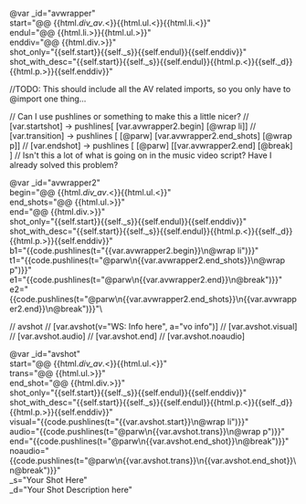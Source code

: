 @var _id="avwrapper" \
          start="@@ {{html._div_av_.<}}{{html.ul.<}}{{html.li.<}}" \
          endul="@@ {{html.li.>}}{{html.ul.>}}" \
          enddiv="@@ {{html.div.>}}" \
          shot_only="{{self.start}}{{self._s}}{{self.endul}}{{self.enddiv}}"\
          shot_with_desc="{{self.start}}{{self._s}}{{self.endul}}{{html.p.<}}{{self._d}}{{html.p.>}}{{self.enddiv}}"

//TODO: This should include all the AV related imports, so you only have to @import one thing...

// Can I use pushlines or something to make this a little nicer?
// [var.startshot] -> pushlines[ [var.avwrapper2.begin] [@wrap li]]
// [var.transition] -> pushlines [ [@parw] [var.avwrapper2.end_shots] [@wrap p]]
// [var.endshot] -> pushlines [ [@parw] [[var.avwrapper2.end] [@break] ]
// Isn't this a lot of what is going on in the music video script? Have I already solved this problem?

@var _id="avwrapper2" \
          begin="@@ {{html._div_av_.<}}{{html.ul.<}}" \
          end_shots="@@ {{html.ul.>}}" \
          end="@@ {{html.div.>}}" \
          shot_only="{{self.start}}{{self._s}}{{self.endul}}{{self.enddiv}}"\
          shot_with_desc="{{self.start}}{{self._s}}{{self.endul}}{{html.p.<}}{{self._d}}{{html.p.>}}{{self.enddiv}}"\
          b1="{{code.pushlines(t=\"{{var.avwrapper2.begin}}\n@wrap li\")}}"\
          t1="{{code.pushlines(t=\"@parw\n{{var.avwrapper2.end_shots}}\n@wrap p\")}}"\
          e1="{{code.pushlines(t=\"@parw\n{{var.avwrapper2.end}}\n@break\")}}"\
          e2="{{code.pushlines(t=\"@parw\n{{var.avwrapper2.end_shots}}\n{{var.avwrapper2.end}}\n@break\")}}"\

// avshot
// [var.avshot(v="WS: Info here", a="vo info")]
// [var.avshot.visual]
// [var.avshot.audio]
// [var.avshot.end]
// [var.avshot.noaudio]

@var _id="avshot" \
          start="@@ {{html._div_av_.<}}{{html.ul.<}}" \
          trans="@@ {{html.ul.>}}" \
          end_shot="@@ {{html.div.>}}" \
          shot_only="{{self.start}}{{self._s}}{{self.endul}}{{self.enddiv}}"\
          shot_with_desc="{{self.start}}{{self._s}}{{self.endul}}{{html.p.<}}{{self._d}}{{html.p.>}}{{self.enddiv}}"\
          visual="{{code.pushlines(t=\"{{var.avshot.start}}\n@wrap li\")}}"\
          audio="{{code.pushlines(t=\"@parw\n{{var.avshot.trans}}\n@wrap p\")}}"\
          end="{{code.pushlines(t=\"@parw\n{{var.avshot.end_shot}}\n@break\")}}"\
          noaudio="{{code.pushlines(t=\"@parw\n{{var.avshot.trans}}\n{{var.avshot.end_shot}}\n@break\")}}"\
          _s="Your Shot Here"\
          _d="Your Shot Description here"

